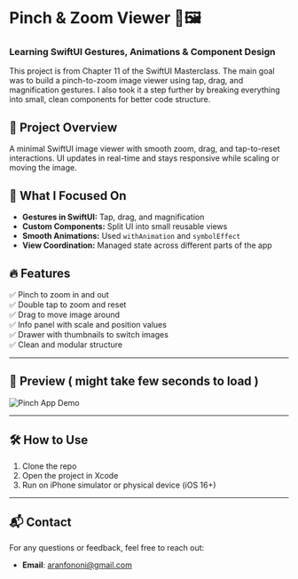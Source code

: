# Pinch & Zoom Viewer 📱🖼️

### Learning SwiftUI Gestures, Animations & Component Design

This project is from Chapter 11 of the SwiftUI Masterclass. The main goal was to build a pinch-to-zoom image viewer using tap, drag, and magnification gestures. I also took it a step further by breaking everything into small, clean components for better code structure.

## 📌 Project Overview  
A minimal SwiftUI image viewer with smooth zoom, drag, and tap-to-reset interactions. UI updates in real-time and stays responsive while scaling or moving the image.  

## 🚀 What I Focused On  
- **Gestures in SwiftUI:** Tap, drag, and magnification  
- **Custom Components:** Split UI into small reusable views  
- **Smooth Animations:** Used `withAnimation` and `symbolEffect`  
- **View Coordination:** Managed state across different parts of the app  

## 🔥 Features  
✅ Pinch to zoom in and out  
✅ Double tap to zoom and reset  
✅ Drag to move image around  
✅ Info panel with scale and position values  
✅ Drawer with thumbnails to switch images  
✅ Clean and modular structure  

---

## 📸 Preview ( might take few seconds to load )  
![Pinch App Demo](./Documents/Readme.gif)

---

## 🛠️ How to Use  
1. Clone the repo  
2. Open the project in Xcode  
3. Run on iPhone simulator or physical device (iOS 16+)  

---

## 📬 Contact  
For any questions or feedback, feel free to reach out:  
- **Email**: [aranfononi@gmail.com](mailto:aranfononi@gmail.com)  
